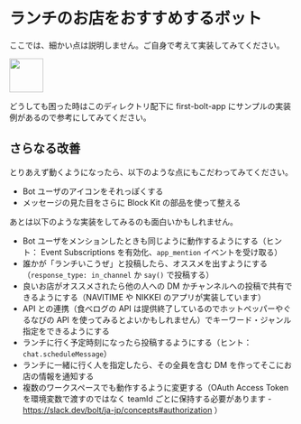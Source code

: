 # ランチのお店をおすすめするボット

ここでは、細かい点は説明しません。ご自身で考えて実装してみてください。

<img height=60 src="https://user-images.githubusercontent.com/19658/65401089-6849d900-ddb5-11e9-90bf-09fdaaf7b3bd.png">

どうしても困った時はこのディレクトリ配下に first-bolt-app にサンプルの実装例があるので参考にしてみてください。

## さらなる改善

とりあえず動くようになったら、以下のような点にもこだわってみてください。

* Bot ユーザのアイコンをそれっぽくする
* メッセージの見た目をさらに Block Kit の部品を使って整える

あとは以下のような実装をしてみるのも面白いかもしれません。

* Bot ユーザをメンションしたときも同じように動作するようにする（ヒント： Event Subscriptions を有効化、`app_mention` イベントを受け取る）
* 誰かが「ランチいこうぜ」と投稿したら、オススメを出すようにする（`response_type: in_channel` か `say()` で投稿する）
* 良いお店がオススメされたら他の人への DM かチャンネルへの投稿で共有できるようにする（NAVITIME や NIKKEI のアプリが実装しています）
* API との連携（食べログの API は提供終了しているのでホットペッパーやぐるなびの API を使ってみるとよいかもしれません）でキーワード・ジャンル指定をできるようにする
* ランチに行く予定時刻になったら投稿するようにする（ヒント：`chat.scheduleMessage`）
* ランチに一緒に行く人を指定したら、その全員を含む DM を作ってそこにお店の情報を通知する
* 複数のワークスペースでも動作するように変更する（OAuth Access Token を環境変数で渡すのではなく teamId ごとに保持する必要があります - https://slack.dev/bolt/ja-jp/concepts#authorization ）

